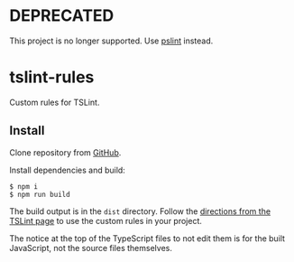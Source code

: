 # DEPRECATED

This project is no longer supported. Use [pslint](https://github.com/pe8ter/pslint) instead.

# tslint-rules

Custom rules for TSLint.

## Install

Clone repository from [GitHub](https://github.com/pe8ter/tslint-rules).

Install dependencies and build:

```shell
$ npm i
$ npm run build
```

The build output is in the `dist` directory. Follow the [directions from the TSLint page](https://www.npmjs.com/package/tslint#custom-rules) to use the custom rules in your project.

The notice at the top of the TypeScript files to not edit them is for the built JavaScript, not the source files
themselves.
